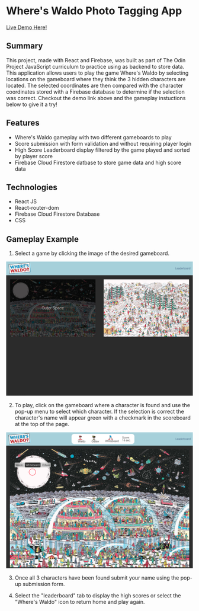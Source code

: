 # Where's Waldo Photo Tagging App

[Live Demo Here!](https://zflegle3.github.io/where-is-waldo/)

## Summary
This project, made with React and Firebase, was built as part of The Odin Project JavaScript curriculum to practice using as backend to store data. This application allows users to play the game Where's Waldo by selecting locations on the gameboard where they think the 3 hidden characters are located. The selected coordinates are then compared with the character coordinates stored with a Firebase database to determine if the selection was correct. Checkout the demo link above and the gameplay instuctions below to give it a try!

## Features
* Where's Waldo gameplay with two different gameboards to play
* Score submission with form validation and without requiring player login
* High Score Leaderboard display filtered by the game played and sorted by player score
* Firebase Cloud Firestore datbase to store game data and high score data

## Technologies
* React JS
* React-router-dom
* Firebase Cloud Firestore Database
* CSS

## Gameplay Example
1. Select a game by clicking the image of the desired gameboard.

![demo image](https://raw.githubusercontent.com/zflegle3/where-is-waldo/main/src/images/demo1.png)

2. To play, click on the gameboard where a character is found and use the pop-up menu to select which character. If the selection is correct the character's name will appear green with a checkmark in the scoreboard at the top of the page.

![demo image](https://raw.githubusercontent.com/zflegle3/where-is-waldo/main/src/images/demo3.png)

3. Once all 3 characters have been found submit your name using the pop-up submission form.

4. Select the "leaderboard" tab to display the high scores or select the "Where's Waldo" icon to return home and play again.
